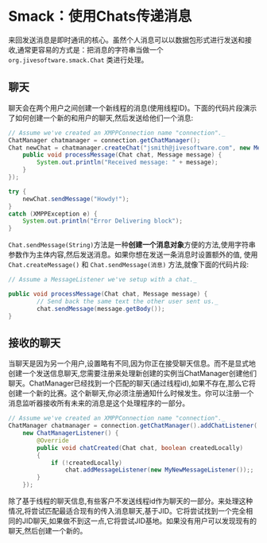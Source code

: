 # Smack：使用Chats传递消息
来回发送消息是即时通讯的核心。虽然个人消息可以以数据包形式进行发送和接收,通常更容易的方式是：把消息的字符串当做一个```org.jivesoftware.smack.Chat``` 类进行处理。

## 聊天
聊天会在两个用户之间创建一个新线程的消息(使用线程ID)。下面的代码片段演示了如何创建一个新的和用户的聊天,然后发送给他们一个消息:
```java
// Assume we've created an XMPPConnection name "connection"._
ChatManager chatmanager = connection.getChatManager();
Chat newChat = chatmanager.createChat("jsmith@jivesoftware.com", new MessageListener() {
	public void processMessage(Chat chat, Message message) {
		System.out.println("Received message: " + message);
	}
});

try {
	newChat.sendMessage("Howdy!");
}
catch (XMPPException e) {
	System.out.println("Error Delivering block");
}
```

`Chat.sendMessage(String)`方法是一种**创建一个消息对象**方便的方法,使用字符串参数作为主体内容,然后发送消息。如果你想在发送一条消息时设置额外的值,
使用 `Chat.createMessage()` 和 `Chat.sendMessage(消息)` 方法,就像下面的代码片段:

```java
// Assume a MessageListener we've setup with a chat._

public void processMessage(Chat chat, Message message) {
		// Send back the same text the other user sent us._
		chat.sendMessage(message.getBody());
}
```

## 接收的聊天
当聊天是因为另一个用户,设置略有不同,因为你正在接受聊天信息。而不是显式地创建一个发送信息聊天,您需要注册来处理新创建的实例当ChatManager创建他们聊天。ChatManager已经找到一个匹配的聊天(通过线程id),如果不存在,那么它将创建一个新的比赛。这个新聊天,你必须注册通知什么时候发生。你可以注册一个消息监听器接收所有未来的消息是这个处理程序的一部分。

```java
// Assume we've created an XMPPConnection name "connection"._
ChatManager chatmanager = connection.getChatManager().addChatListener(
	new ChatManagerListener() {
		@Override
		public void chatCreated(Chat chat, boolean createdLocally)
		{
			if (!createdLocally)
				chat.addMessageListener(new MyNewMessageListener());;
		}
	});
```

除了基于线程的聊天信息,有些客户不发送线程id作为聊天的一部分。来处理这种情况,将尝试匹配最适合现有的传入消息聊天,基于JID。它将尝试找到一个完全相同的JID聊天,如果做不到这一点,它将尝试JID基地。如果没有用户可以发现现有的聊天,然后创建一个新的。